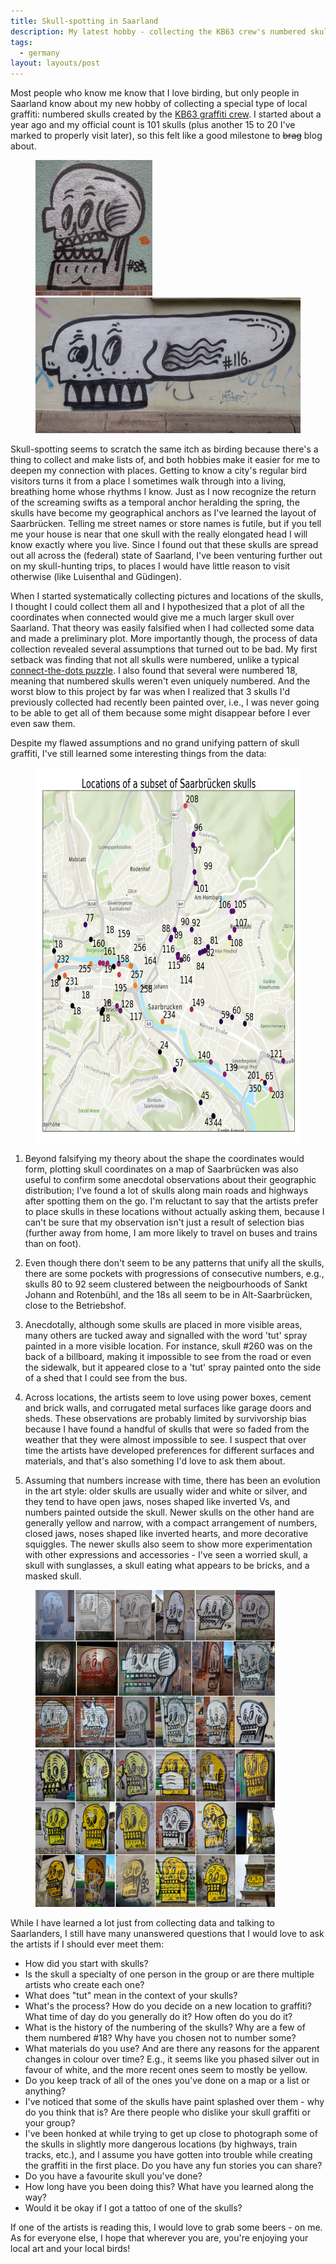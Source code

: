 ```yaml
---
title: Skull-spotting in Saarland
description: My latest hobby - collecting the KB63 crew's numbered skull graffiti in Saarland.
tags:
  - germany
layout: layouts/post
---
```


Most people who know me know that I love birding, but only people in Saarland know about my new hobby of collecting a special type of local graffiti: numbered skulls created by the [KB63 graffiti crew](https://www.instagram.com/kb63crew/). I started about a year ago and my official count is 101 skulls (plus another 15 to 20 I've marked to properly visit later), so this felt like a good milestone to ~~brag~~ blog about.

<figure>
<img width="187px" height="217px" src="/static/img/2023-05-19-skull-graffiti/canonical_skull.png">
<img width="505px" height="217px" src="/static/img/2023-05-19-skull-graffiti/elongated_skull.png">
</figure>

Skull-spotting seems to scratch the same itch as birding because there's a thing to collect and make lists of, and both hobbies make it easier for me to deepen my connection with places. Getting to know a city's regular bird visitors turns it from a place I sometimes walk through into a living, breathing home whose rhythms I know. Just as I now recognize the return of the screaming swifts as a temporal anchor heralding the spring, the skulls have become my geographical anchors as I've learned the layout of Saarbrücken. Telling me street names or store names is futile, but if you tell me your house is near that one skull with the really elongated head I will know exactly where you live. Since I found out that these skulls are spread out all across the (federal) state of Saarland, I've been venturing further out on my skull-hunting trips, to places I would have little reason to visit otherwise (like Luisenthal and Güdingen).

When I started systematically collecting pictures and locations of the skulls, I thought I could collect them all and I hypothesized that a plot of all the coordinates when connected would give me a much larger skull over Saarland. That theory was easily falsified when I had collected some data and made a preliminary plot. More importantly though, the process of data collection revealed several assumptions that turned out to be bad. My first setback was finding that not all skulls were numbered, unlike a typical [connect-the-dots puzzle](https://en.wikipedia.org/wiki/Connect_the_dots). I also found that several were numbered 18, meaning that numbered skulls weren't even uniquely numbered. And the worst blow to this project by far was when I realized that 3 skulls I'd previously collected had recently been painted over, i.e., I was never going to be able to get all of them because some might disappear before I ever even saw them.

Despite my flawed assumptions and no grand unifying pattern of skull graffiti, I've still learned some interesting things from the data:

<figure>
<img width="631px" height="600px" src="/static/img/2023-05-19-skull-graffiti/skull_locations.png">
</figure>

1. Beyond falsifying my theory about the shape the coordinates would form, plotting skull coordinates on a map of Saarbrücken was also useful to confirm some anecdotal observations about their geographic distribution; I've found a lot of skulls along main roads and highways after spotting them on the go. I'm reluctant to say that the artists prefer to place skulls in these locations without actually asking them, because I can't be sure that my observation isn't just a result of selection bias (further away from home, I am more likely to travel on buses and trains than on foot).

2. Even though there don't seem to be any patterns that unify all the skulls, there are some pockets with progressions of consecutive numbers, e.g., skulls 80 to 92 seem clustered between the neigbourhoods of Sankt Johann and Rotenbühl, and the 18s all seem to be in Alt-Saarbrücken, close to the Betriebshof.

3. Anecdotally, although some skulls are placed in more visible areas, many others are tucked away and signalled with the word 'tut' spray painted in a more visible location. For instance, skull #260 was on the back of a billboard, making it impossible to see from the road or even the sidewalk, but it appeared close to a 'tut' spray painted onto the side of a shed that I could see from the bus.

4. Across locations, the artists seem to love using power boxes, cement and brick walls, and corrugated metal surfaces like garage doors and sheds. These observations are probably limited by survivorship bias because I have found a handful of skulls that were so faded from the weather that they were almost impossible to see. I suspect that over time the artists have developed preferences for different surfaces and materials, and that's also something I'd love to ask them about.

5. Assuming that numbers increase with time, there has been an evolution in the art style: older skulls are usually wider and white or silver, and they tend to have open jaws, noses shaped like inverted Vs, and numbers painted outside the skull. Newer skulls on the other hand are generally yellow and narrow, with a compact arrangement of numbers, closed jaws, noses shaped like inverted hearts, and more decorative squiggles. The newer skulls also seem to show more experimentation with other expressions and accessories - I've seen a worried skull, a skull with sunglasses, a skull eating what appears to be bricks, and a masked skull.

<figure>
<img height="252px" width="383px" src="/static/img/2023-05-19-skull-graffiti/older_skulls.png">
<img height="252px" width="383px" src="/static/img/2023-05-19-skull-graffiti/newer_skulls.png">
</figure>

While I have learned a lot just from collecting data and talking to Saarlanders, I still have many unanswered questions that I would love to ask the artists if I should ever meet them:

- How did you start with skulls?
- Is the skull a specialty of one person in the group or are there multiple artists who create each one?
- What does "tut" mean in the context of your skulls?
- What's the process? How do you decide on a new location to graffiti? What time of day do you generally do it? How often do you do it?
- What is the history of the numbering of the skulls? Why are a few of them numbered #18? Why have you chosen not to number some?
- What materials do you use? And are there any reasons for the apparent changes in colour over time? E.g., it seems like you phased silver out in favour of white, and the more recent ones seem to mostly be yellow.
- Do you keep track of all of the ones you've done on a map or a list or anything?
- I've noticed that some of the skulls have paint splashed over them - why do you think that is? Are there people who dislike your skull graffiti or your group?
- I've been honked at while trying to get up close to photograph some of the skulls in slightly more dangerous locations (by highways, train tracks, etc.), and I assume you have gotten into trouble while creating the graffiti in the first place. Do you have any fun stories you can share?
- Do you have a favourite skull you've done?
- How long have you been doing this? What have you learned along the way?
- Would it be okay if I got a tattoo of one of the skulls?

If one of the artists is reading this, I would love to grab some beers - on me. As for everyone else, I hope that wherever you are, you're enjoying your local art and your local birds!
